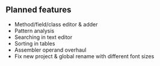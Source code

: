 ## Planned features

- Method/field/class editor & adder
- Pattern analysis
- Searching in text editor
- Sorting in tables
- Assembler operand overhaul
- Fix new project & global rename with different font sizes